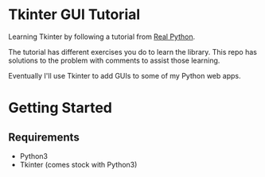 # Tkinter GUI Tutorial

Learning Tkinter by following a tutorial from [Real Python](https://realpython.com/python-gui-tkinter/).

The tutorial has different exercises you do to learn the library. This repo has solutions to the problem with comments to assist those learning.

Eventually I'll use Tkinter to add GUIs to some of my Python web apps.

# Getting Started

## Requirements
* Python3
* Tkinter (comes stock with Python3)
